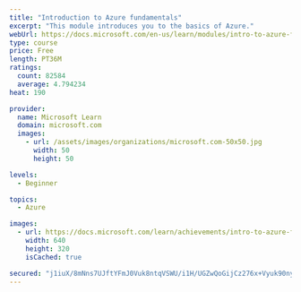 ```yaml
---
title: "Introduction to Azure fundamentals"
excerpt: "This module introduces you to the basics of Azure."
webUrl: https://docs.microsoft.com/en-us/learn/modules/intro-to-azure-fundamentals/
type: course
price: Free
length: PT36M
ratings:
  count: 82584
  average: 4.794234
heat: 190

provider:
  name: Microsoft Learn
  domain: microsoft.com
  images:
    - url: /assets/images/organizations/microsoft.com-50x50.jpg
      width: 50
      height: 50

levels:
  - Beginner

topics:
  - Azure

images:
  - url: https://docs.microsoft.com/learn/achievements/intro-to-azure-fundamentals-social.png
    width: 640
    height: 320
    isCached: true

secured: "j1iuX/8mNns7UJftYFmJ0Vuk8ntqVSWU/i1H/UGZwQoGijCz276x+Vyuk90nybLcRtGLzSdXnM1Yx0SmPvRZPaqt6MjWTjvK/iKQlh2eqY6ncyPGRXf2MBMoNpBHOZhMtRHLHoe1XJuCg5AhNkM2C7Bs1iyJfGz42B2yML04u7Jf6PNLL6u/QpUvax6/YD6wwh11viw9+G8/WWB2z7tWYTuspmPl6fhZ8ToHvwU2fA36hztB49iUPfvEHSLUhgA2NIxFdldhbYzPw5zfZAxKE7Tts5C4jx1jsRXAJBOfpAcfIN6xCXZ3UL9zWDxpweoS7Kp5IEBWjJLUT9Bqs+/4hN5u9sX9kY8Lcz01/jRwPm1cqNUOcKFZbTrxIYDpzLfRmsb5CvEHOxBovIrAEX5qHwoubX5vL9RmlPWwSkrU1e3vxYGt3qv1ErREdzYPyJ9u;Z9X7oVdjOKDUHmKBR+Qdcg=="
---
```


